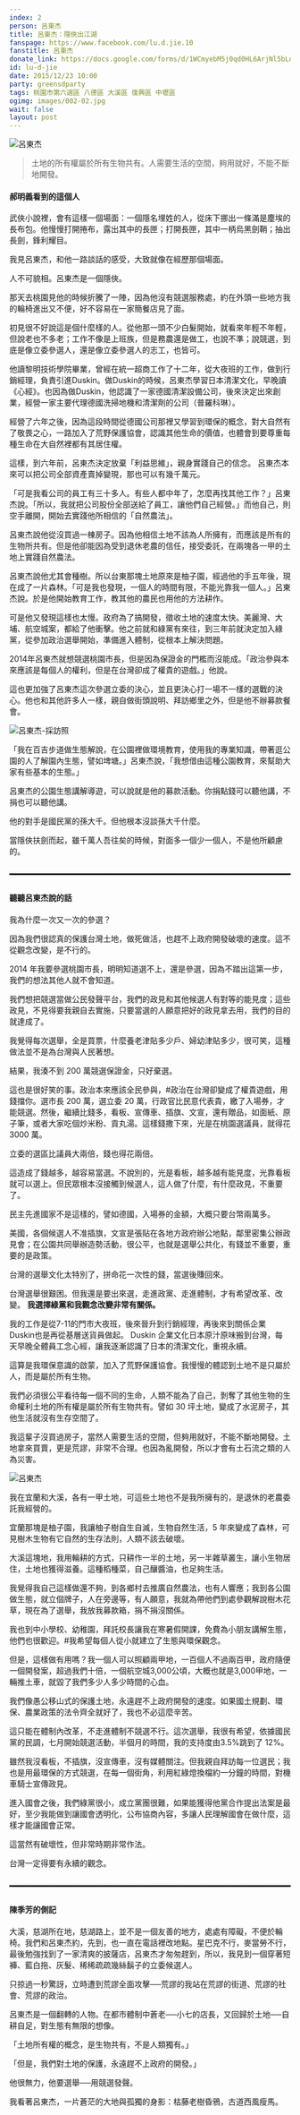```yaml
---
index: 2
person: 呂東杰
title: 呂東杰：隱俠出江湖
fanspage: https://www.facebook.com/lu.d.jie.10
fanstitle: 呂東杰
donate_link: https://docs.google.com/forms/d/1WCmyebM5j0qd0HL6ArjNl5bLoM2rRTZC3CVrKvHgwDg/viewform?c=0&w=1
id: lu-d-jie
date: 2015/12/23 10:00
party: greensdparty
tags: 桃園市第六選區 八德區 大溪區 復興區 中壢區
ogimg: images/002-02.jpg
wait: false
layout: post
---
```


<img class="news-photo-1" src="/images/002-02.jpg" alt="呂東杰" />

> 土地的所有權屬於所有生物共有。人需要生活的空間，夠用就好，不能不斷地開發。

#### 郝明義看到的這個人

武俠小說裡，會有這樣一個場面：一個隱名埋姓的人，從床下挪出一條滿是塵埃的長布包。他慢慢打開捲布，露出其中的長匣；打開長匣，其中一柄烏黑劍鞘；抽出長劍，鋒利耀目。

我見呂東杰，和他一路談話的感受，大致就像在經歷那個場面。

人不可貌相。呂東杰是一個隱俠。

那天去桃園見他的時候折騰了一陣，因為他沒有競選服務處，約在外頭一些地方我的輪椅進出又不便，好不容易在一家簡餐店見了面。

初見很不好說這是個什麼樣的人。從他那一頭不少白髮開始，就看來年輕不年輕，但說老也不多老；工作不像是上班族，但是務農還是做工，也說不準；說競選，到底是像立委參選人，還是像立委參選人的志工，也皆可。

他讀黎明技術學院畢業，曾經在統一超商工作了十二年，從大夜班的工作，做到行銷經理，負責引進Duskin。做Duskin的時候，呂東杰學習日本清潔文化，早晚讀《心經》。也因為做Duskin，他認識了一家德國清潔設備公司，後來決定出來創業，經營一家主要代理德國洗掃地機和清潔劑的公司（普羅科琳）。

經營了六年之後，因為這段時間從德國公司那裡又學習到環保的概念，對大自然有了敬畏之心，一路加入了荒野保護協會，認識其他生命的價值，也體會到要尊重每種生命在大自然裡都有其居住權。

這樣，到六年前，呂東杰決定放棄「利益思維」，親身實踐自己的信念。
呂東杰本來可以把公司全部資產賣掉變現，那也可以有幾千萬元。

「可是我看公司的員工有三十多人。有些人都中年了，怎麼再找其他工作？」呂東杰說。「所以，我就把公司股份全部送給了員工，讓他們自己經營。」而他自己，則空手離開，開始去實踐他所相信的「自然農法」。

呂東杰說他從沒買過一棟房子。因為他相信土地不該為人所擁有，而應該是所有的生物所共有。但是他卻能因為受到退休老農的信任，接受委託，在兩塊各一甲的土地上實踐自然農法。

呂東杰說他尤其會種樹。所以台東那塊土地原來是柚子園，經過他的手五年後，現在成了一片森林。「可是我也發現，一個人的時間有限，不能光靠我一個人。」呂東杰說。於是他開始教育工作，教其他的農民也用他的方法耕作。

可是他又發現這樣也太慢。政府為了搞開發，徵收土地的速度太快。美麗灣、大埔、航空城案，都給了他衝擊。他之前就和綠黨有來往，到三年前就決定加入綠黨，從參加政治選舉開始，準備進入體制，從根本上解決問題。

2014年呂東杰就想競選桃園市長，但是因為保證金的門檻而沒能成。「政治參與本來應該是每個人的權利，但是在台灣卻成了權貴的遊戲。」他說。

這也更加強了呂東杰這次參選立委的決心，並且更決心打一場不一樣的選戰的決心。他也和其他許多人一樣，親自做街頭說明、拜訪鄉里之外，但是他不辦募款餐會。

<img class="news-photo-1" src="/images/002-03.jpg" alt="呂東杰-採訪照" />

「我在百吉步道做生態解說，在公園裡做環境教育，使用我的專業知識，帶著逛公園的人了解園內生態，譬如埤塘。」呂東杰說，「我想借由這種公園教育，來幫助大家有些基本的生態。」

呂東杰的公園生態講解導遊，可以說就是他的募款活動。你捐點錢可以聽他講，不捐也可以聽他講。

他的對手是國民黨的孫大千。但他根本沒談孫大千什麼。

當隱俠扶劍而起，雖千萬人吾往矣的時候，對面多一個少一個人，不是他所顧慮的。

<hr style="border:1px dashed black;margin-bottom:30px;margin-top:30px;" />

#### 聽聽呂東杰說的話

‪‎我為什麼一次又一次的參選‬？

因為我們很認真的保護台灣土地，做死做活，也趕不上政府開發破壞的速度。這不從觀念改變，是不行的。

2014 年我要參選桃園市長，明明知道選不上，還是參選，因為不踏出這第一步，我們的想法其他人就不會知道。

我們想把競選當做公民發聲平台，我們的政見和其他候選人有對等的能見度；這些政見，不見得要我親自去實施，只要當選的人願意把好的政見拿去用，我們的目的就達成了。

我覺得每次選舉，全是買票，什麼養老津貼多少戶、婦幼津貼多少，很可笑，這種做法並不是為台灣與人民著想。

結果，我湊不到 200 萬競選保證金，只好棄選。

這也是很好笑的事。政治本來應該全民參與，‪#‎政治在台灣卻變成了權貴遊戲‬，用錢擋你。選市長 200 萬，選立委 20 萬，行政官比民意代表貴，繳了入場券，才能競選。然後，繼續比錢多，看板、宣傳車、插旗、文宣，還有贈品，如面紙、原子筆，或者大家吃個炒米粉、貢丸湯。這樣錢撒下來，光是在桃園選議員，就得花 3000 萬。

立委的選區比議員大兩倍，錢也得花兩倍。

這造成了錢越多，越容易當選。不說別的，光是看板，越多越有能見度，光靠看板就可以選上。但民眾根本沒接觸到候選人，這人做了什麼，有什麼政見，不重要了。

民主先進國家不是這樣的，譬如德國，入場券的金額，大概只要台幣兩萬多。

美國，各個候選人不准插旗，文宣是張貼在各地方政府辦公地點，鄰里密集公辦政見會；在公園共同舉辦造勢活動，很公平，也就是選舉公共化，有錢並不重要，重要的是政策。

台灣的選舉文化太特別了，拼命花一次性的錢，當選後賺回來。

台灣選舉很艱困。但我還是要出來選，走進政黨、走進體制，才有希望改革、改變。
‪
<b>我選擇綠黨和我觀念改變非常有關係‬。</b>

我的工作是從7-11的門市大夜班，後來晉升到行銷經理，再後來到關係企業Duskin也是再從基層送貨員做起。 Duskin 企業文化日本原汁原味搬到台灣，每天早晚全體員工念心經，讓我逐漸認識了日本的清潔文化，重視永續。

這算是我環保意識的啟蒙，加入了荒野保護協會。我慢慢的體認到土地不是只屬於人，而是屬於所有生物。

我們必須很公平看待每一個不同的生命，人類不能為了自己，剝奪了其他生物的生命權利土地的所有權是屬於所有生物共有。譬如 30 坪土地，變成了水泥房子，其他生活就沒有生存空間了。

‎我這輩子沒買過房子‬，當然人需要生活的空間，但夠用就好，不能不斷地開發。土地拿來買賣，更是荒謬，非常不合理。也因為亂開發，所以才會有土石流之類的人為災害。

<img class="news-photo-1" src="/images/002-01.jpg" alt="呂東杰" />

我在宜蘭和大溪，各有一甲土地，可這些土地也不是我所擁有的，是退休的老農委託我經營的。

宜蘭那塊是柚子園，我讓柚子樹自生自滅，生物自然生活，5 年來變成了森林，可見樹木生物有它自然的生存法則，人類不該去破壞。

大溪這塊地，我用輪耕的方式，只耕作一半的土地，另一半雜草叢生，讓小生物居住，土地也獲得滋養。這種稻種菜，自己釀醬油，也足夠生活。

我覺得我自己這樣做還不夠，到各鄉村去推廣自然農法，也有人響應；我到各公園做生態，就立個牌子，人在旁邊等，有人願意，我就為帶他們到處參觀解說樹木花草，現在為了選舉，我放我募款箱，捐不捐沒關係。

我也到中小學校、幼稚園，拜託校長讓我在寒暑假開課，免費為小朋友講解生態，他們也很歡迎。‪#‎我希望每個人從小就建立了生態與環保觀念‬。

但是，這樣做有用嗎？我一個人可以照顧兩甲地，一百個人不過兩百甲，政府隨便一個開發案，超過我們十倍，一個航空城3,000公頃，大概也就是3,000甲地，一輛推土車，就毀了我們多少人多少時間的心血。

我們像愚公移山式的保護土地，永遠趕不上政府開發的速度。如果國土規劃、環保、農業政策的法令齊全就好了，我也不必這麼辛苦。

這只能在體制內改革，不走進體制不競選不行。這次選舉，我很有希望，依據國民黨的民調，七月開始競選活動，半個月的時間，我的支持度由3.5%跳到了 12%。

雖然我沒看板，不插旗，沒宣傳車，沒有媒體關注。但我親自拜訪每一位選民；我也是用最環保的方式競選，在每一個街角，利用紅綠燈換檔約一分鐘的時間，對機車騎士宣傳政見。

進入國會之後，我們綠黨很小，成立黨團很難，如果能獲得他黨合作提出法案是最好，至少我能做到讓國會透明化，公布協商內容，多讓人民理解國會在做什麼，這樣才能讓國會正常。

這當然有破壞性，但非常時期非常作法。

‪‎台灣一定得要有永續的觀念‬。

<hr style="border:1px dashed black;margin-bottom:30px;margin-top:30px;" />

#### 陳季芳的側記

大溪，慈湖所在地，慈湖路上，並不是一個友善的地方，處處有障礙，不便於輪椅。我們和呂東杰約，先到，也一直在電話裡改地點。星巴克不行，麥當勞不行，最後勉強找到了一家清爽的披薩店，呂東杰才匆匆趕到，所以，我見到一個穿著短褲、藍白拖、灰髮、稀稀疏疏幾絲鬍子的立委候選人。

只掠過一秒驚訝，立時遭到荒謬全面攻擊──荒謬的我站在荒謬的街道、荒謬的社會、荒謬的政治。

呂東杰是一個翻轉的人物。在都市體制中蒼老──小七的店長，又回歸於土地──自耕自足，對生態有無限的想像。

「土地所有權的概念，是生物共有，不是人類獨有。」

「但是，我們對土地的保護，永遠趕不上政府的開發。」

他很無力，他要選舉──用競選發聲。

我看著呂東杰，一片蒼茫的大地與孤獨的身影：枯藤老樹昏鴉，古道西風瘦馬。
